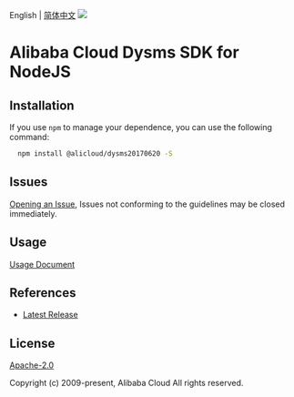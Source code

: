 English | [简体中文](README-CN.md)
![](https://aliyunsdk-pages.alicdn.com/icons/AlibabaCloud.svg)

# Alibaba Cloud Dysms SDK for NodeJS

## Installation
If you use `npm` to manage your dependence, you can use the following command:

```sh
  npm install @alicloud/dysms20170620 -S
```

## Issues
[Opening an Issue](https://github.com/aliyun/alibabacloud-typescript-sdk/issues/new), Issues not conforming to the guidelines may be closed immediately.

## Usage
[Usage Document](https://github.com/aliyun/alibabacloud-typescript-sdk/blob/master/docs/Usage-EN.md#quick-examples)

## References
* [Latest Release](https://github.com/aliyun/alibabacloud-typescript-sdk/)

## License
[Apache-2.0](http://www.apache.org/licenses/LICENSE-2.0)

Copyright (c) 2009-present, Alibaba Cloud All rights reserved.

